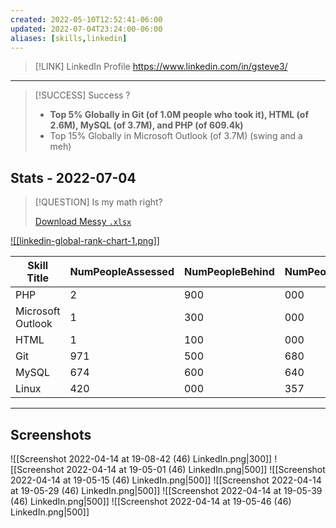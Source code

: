 ```yaml
---
created: 2022-05-10T12:52:41-06:00
updated: 2022-07-04T23:24:00-06:00
aliases: [skills,linkedin]
---
```


> [!LINK] LinkedIn Profile
> https://www.linkedin.com/in/gsteve3/

---

> [!SUCCESS] Success ?
> - **Top 5% Globally in Git (of 1.0M people who took it), HTML (of 2.6M), MySQL (of 3.7M), and PHP (of 609.4k)**
> - Top 15% Globally in Microsoft Outlook (of 3.7M) (swing and a meh)


## Stats - 2022-07-04

> [!QUESTION]
> Is my math right?
>
> [Download Messy `.xlsx`](https://dalyle-my.sharepoint.com/personal/greg_dalyle_ca/_layouts/15/guestaccess.aspx?docid=0fec10fc6f7994ca3ba055a87edb0d501&authkey=AfhwZrHMF8dBN0Ja7xe53MM&e=v4b7TY)


[![[linkedin-global-rank-chart-1.png]]](linkedin-global-rank-chart-1.png)

|Skill Title|NumPeopleAssessed|NumPeopleBehind|NumPeopleInPercentile|ScoreCalc|Percentile|OutOfText|Report URL|
|---|---|---|---|---|---|---|---|
|PHP|2|900|000|2|755|000|145|000|95%|5%|2.9M|https://www.linkedin.com/skill-assessments/PHP/report/|
|Microsoft Outlook|1|300|000|1|235|000|65|000|95%|5%|1.3M|https://www.linkedin.com/skill-assessments/Microsoft Outlook/report/|
|HTML|1|100|000|1|045|000|55|000|95%|5%|1.1M|https://www.linkedin.com/skill-assessments/HTML/report/|
|Git|971|500|680|050|291|450|70%|30%|971.5k|https://www.linkedin.com/skill-assessments/Git/report/|
|MySQL|674|600|640|870|33|730|95%|5%|674.6k|https://www.linkedin.com/skill-assessments/MySQL/report/|
|Linux|420|000|357|000|63|000|85%|15%|4.2M|https://www.linkedin.com/skill-assessments/Linux/report/|


---

## Screenshots

![[Screenshot 2022-04-14 at 19-08-42 (46) LinkedIn.png|300]]
![[Screenshot 2022-04-14 at 19-05-01 (46) LinkedIn.png|500]]
![[Screenshot 2022-04-14 at 19-05-15 (46) LinkedIn.png|500]]
![[Screenshot 2022-04-14 at 19-05-29 (46) LinkedIn.png|500]]
![[Screenshot 2022-04-14 at 19-05-39 (46) LinkedIn.png|500]]
![[Screenshot 2022-04-14 at 19-05-46 (46) LinkedIn.png|500]]

